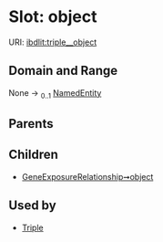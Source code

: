 
# Slot: object




URI: [ibdlit:triple__object](http://w3id.org/ontogpt/ibd_literature/triple__object)


## Domain and Range

None &#8594;  <sub>0..1</sub> [NamedEntity](NamedEntity.md)

## Parents


## Children

 *  [GeneExposureRelationship➞object](GeneExposureRelationship_object.md)

## Used by

 * [Triple](Triple.md)
